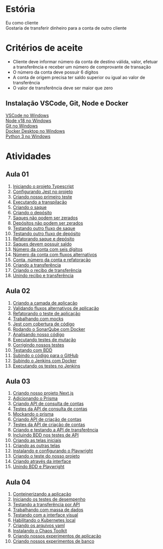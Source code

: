 # Estória
Eu como cliente   
Gostaria de transferir dinheiro para a conta de outro cliente   

# Critérios de aceite
- Cliente deve informar número da conta de destino válida, valor, efetuar a transferência e receber um número de comprovante de transação
- O número da conta deve possuir 6 dígitos
- A conta de origem precisa ter saldo superior ou igual ao valor de transferência
- O valor de transferência deve ser maior que zero

## Instalação VSCode, Git, Node e Docker
[VSCode no Windows](https://www.youtube.com/watch?v=zPHbeSBvdkg)   
[Node v18 no Windows](https://www.youtube.com/watch?v=_R7cSg4um00)   
[Git no Windows](https://www.youtube.com/watch?v=_RcVweTCvRE)   
[Docker Desktop no Windows](https://www.youtube.com/watch?v=n0bxjsGi_BY)   
[Python 3 no Windows]()   

# Atividades

## Aula 01
1. [Iniciando o projeto Typescript](https://gist.github.com/joaovictorino/36f3b4a30382ef6faaecebb97640b26b)   
2. [Configurando Jest no projeto](https://gist.github.com/joaovictorino/bf9da4285212683805a9d5a1c6508ac6)   
3. [Criando nosso primeiro teste](https://gist.github.com/joaovictorino/c180345965668e36ce120999e1a90aee)   
4. [Executando a transpilação](https://gist.github.com/joaovictorino/709601eeca37e6d77a36726c42cba46c)   
5. [Criando o saque](https://gist.github.com/joaovictorino/f12fab9f4ecc092e26c24507a504e281)   
6. [Criando o depósito](https://gist.github.com/joaovictorino/c50dacb804843df7717420b8f3b001cd)   
7. [Saques não podem ser zerados](https://gist.github.com/joaovictorino/a5ae01b4d22765f7087d69e9dd536303)   
8. [Depósitos não podem ser zerados](https://gist.github.com/joaovictorino/3a65e5e6d8f42256b63492e75eb51642)   
9. [Testando outro fluxo de saque](https://gist.github.com/joaovictorino/74857497c704d667abd7f05cac536ec3)   
10. [Testando outro fluxo de depósito](https://gist.github.com/joaovictorino/28245bd508b1559a303d87fc7f042190)   
11. [Refatorando saque e depósito](https://gist.github.com/joaovictorino/15b963d6f1ba13d4d846049f7e551e8f)   
12. [Saques devem possuir saldo](https://gist.github.com/joaovictorino/6ac61220b8ab70067513d525f7854d32)   
13. [Número da conta com seis dígitos](https://gist.github.com/joaovictorino/334ee5785d7b5b19a782d56ffcf02dc2)   
14. [Número da conta com fluxos alternativos](https://gist.github.com/joaovictorino/732145f92c4e3a5164a74d23a6e5c104)   
15. [Conta, número da conta e refatoração](https://gist.github.com/joaovictorino/5393d166d79a7c2355f9857af856ec47)   
16. [Criando a transferência](https://gist.github.com/joaovictorino/7b3fc68e66d64ac950c402b92db40f41)   
17. [Criando o recibo de transferência](https://gist.github.com/joaovictorino/51cbe1bbf6db94563bf902657a82ef83)   
18. [Unindo recibo e transferência](https://gist.github.com/joaovictorino/39976a2704232a417292306fe434a6c0)   

## Aula 02
1. [Criando a camada de aplicação](https://gist.github.com/joaovictorino/fd80a207c35bef460cee34291022a3ca)   
2. [Validando fluxos alternativos de aplicação](https://gist.github.com/joaovictorino/50abe117aaa52633b88dec92b730b8fc)   
3. [Refatorando o teste de aplicação](https://gist.github.com/joaovictorino/52600cfea9e651fab9212e9a385bd175)   
4. [Trabalhando com mocks](https://gist.github.com/joaovictorino/61ad34bc4c5cc8d1048394381bb3757d)   
5. [Jest com cobertura de código](https://gist.github.com/joaovictorino/223c12ce0c3c3f185674362fba571667)   
6. [Rodando o SonarQube com Docker](https://gist.github.com/joaovictorino/85cbecc3d430a43e21ba80ccba5f78dc)   
7. [Analisando nosso código](https://gist.github.com/joaovictorino/e21f9d556c5e028940c92ddb5a790550)   
8. [Executando testes de mutação](https://gist.github.com/joaovictorino/23d6a53f634c141c34d068db01236a88)   
9. [Corrigindo nossos testes](https://gist.github.com/joaovictorino/be42a717ecdd69cc1a29768401899b72)   
10. [Testando com BDD](https://gist.github.com/joaovictorino/bd4db6b5c2a15eea8675099b343e7c62)   
11. [Subindo o código para o GitHub](https://gist.github.com/joaovictorino/da7cf1cf8cc42f76188525372c43ae9e)   
12. [Subindo o Jenkins com Docker](https://gist.github.com/joaovictorino/cc2a8531dc7dbc24a3d668e08c5967ba)   
13. [Executando os testes no Jenkins](https://gist.github.com/joaovictorino/cc2a8531dc7dbc24a3d668e08c5967ba)   

## Aula 03
1. [Criando nosso projeto Next.js](https://gist.github.com/joaovictorino/90114d1e857741c88d9b79e1bfad489e)   
2. [Adicionando o Prisma](https://gist.github.com/joaovictorino/33806a01fbd971ac90789b31daa7d693)   
3. [Criando API de consulta de contas](https://gist.github.com/joaovictorino/d030cfc1b768ca2008c4c79fae21a5ea)   
4. [Testes da API de consulta de contas](https://gist.github.com/joaovictorino/f16a0f28168a328b35bc9c0894f61cca)   
5. [Mockando o prisma](https://gist.github.com/joaovictorino/d4537368c8c4e54a26fad39efb0b6164)   
6. [Criando API de criação de contas](https://gist.github.com/joaovictorino/c022d6ffca926eed9c98a00672390676)   
7. [Testes da API de criação de contas](https://gist.github.com/joaovictorino/4ebc43d10640fdf8fadcf48970e85742)   
8. [Criando e testando a API de transferência](https://gist.github.com/joaovictorino/3d60abbdd114d8cf6627e0e851b74f25)   
9. [Incluindo BDD nos testes de API](https://gist.github.com/joaovictorino/2a9f693fe15c52f47a7702d3dd56a850)   
10. [Criando as telas iniciais](https://gist.github.com/joaovictorino/f53f451e6d4a208a7a9790149791d759)   
11. [Criando as outras telas](https://gist.github.com/joaovictorino/3556f45bfd21ddbef0dfe494620dc780)   
12. [Instalando e configurando o Playwright](https://gist.github.com/joaovictorino/0ade99dc775e9bf85997630ffc97de97)   
13. [Criando o teste do nosso projeto](https://gist.github.com/joaovictorino/ecac716b679f999f2337b01ccb4bd58f)   
14. [Criando através da interface](https://gist.github.com/joaovictorino/f356b173a965461b7b171c80a350003e)   
15. [Unindo BDD e Playwright](https://gist.github.com/joaovictorino/d7e5fb04e4b69a2df607ee43b2ed60e3)   

## Aula 04
1. [Conteinerizando a aplicação](https://gist.github.com/joaovictorino/49ba7aecce159ed15c078c7e4dde581b)   
2. [Iniciando os testes de desempenho](https://gist.github.com/joaovictorino/cac03fbb7efc8c09a5dc0b401495965b)   
3. [Testando a transferência por API](https://gist.github.com/joaovictorino/7ab933a49b2d27c5a2eeed80a631407c)   
4. [Trabalhando com massa de dados](https://gist.github.com/joaovictorino/5557d233d2dac9bb2f90c9ab1757f468)   
5. [Testando com a interface visual]()   
6. [Habilitando o Kubernetes local]()   
7. [Criando os arquivos yaml]()   
8. [Instalando o Chaos Toolkit]()   
9. [Criando nossos experimentos de aplicação]()   
10. [Criando nossos experimentos de banco]()   